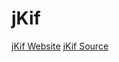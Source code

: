 # jKif

[jKif Website](http://clarkfeusier.com/jkif)
[jKif Source](https://github.com/Cfeusier/jkif)
